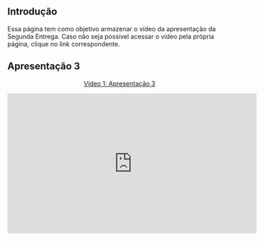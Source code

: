 ## Introdução

Essa página tem como objetivo armazenar o vídeo da apresentação da Segunda Entrega. Caso não seja possível acessar o vídeo pela própria página, clique no link correspondente.

## Apresentação 3
<div align="center">
<p style="text-align: center"><a href="" target="blanket">Vídeo 1: Apresentação 3</a></p>

<iframe width="560" height="315" src="https://www.youtube.com/embed/vl9cRyGIZPY?si=bEpCtl8epGx6ID_1" title="YouTube video player" frameborder="0" allow="accelerometer; autoplay; clipboard-write; encrypted-media; gyroscope; picture-in-picture; web-share" referrerpolicy="strict-origin-when-cross-origin" allowfullscreen></iframe>
</div>
